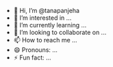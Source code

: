 - 👋 Hi, I’m @tanapanjeha
- 👀 I’m interested in ...
- 🌱 I’m currently learning ...
- 💞️ I’m looking to collaborate on ...
- 📫 How to reach me ...
- 😄 Pronouns: ...
- ⚡ Fun fact: ...

<!---
tanapanjeha/tanapanjeha is a ✨ special ✨ repository because its `README.md` (this file) appears on your GitHub profile.
You can click the Preview link to take a look at your changes.
--->
